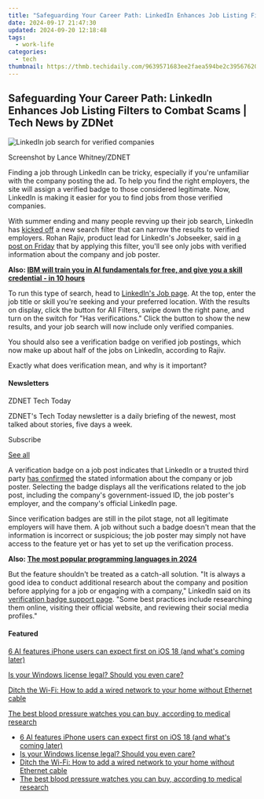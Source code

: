 ```yaml
---
title: "Safeguarding Your Career Path: LinkedIn Enhances Job Listing Filters to Combat Scams | Tech News by ZDNet"
date: 2024-09-17 21:47:30
updated: 2024-09-20 12:18:48
tags:
  - work-life
categories:
  - tech
thumbnail: https://thmb.techidaily.com/9639571683ee2faea594be2c39567620326555f8bc5c4f30294cc9c1768a16b7.jpg
---
```


## Safeguarding Your Career Path: LinkedIn Enhances Job Listing Filters to Combat Scams | Tech News by ZDNet

![LinkedIn job search for verified companies](https://www.zdnet.com/a/img/resize/592cec978f18449a54513ffa28bc81a0b9fc14d7/2024/09/13/c8b674e1-e1cb-4ba9-982d-e7919cf2efc2/linkedin-job-search-verification-only.jpg?auto=webp&width=1280)

Screenshot by Lance Whitney/ZDNET

Finding a job through LinkedIn can be tricky, especially if you're unfamiliar with the company posting the ad. To help you find the right employers, the site will assign a verified badge to those considered legitimate. Now, LinkedIn is making it easier for you to find jobs from those verified companies.

With summer ending and many people revving up their job search, LinkedIn has [kicked off](https://www.linkedin.com/posts/rohanrajiv%5Ftldr-were-launching-a-verified-jobs-filter-activity-7240033344049086464-8G21/) a new search filter that can narrow the results to verified employers. Rohan Rajiv, product lead for LinkedIn's Jobseeker, said in [a post on Friday](https://www.linkedin.com/posts/rohanrajiv%5Ftldr-were-launching-a-verified-jobs-filter-activity-7240033344049086464-8G21/) that by applying this filter, you'll see only jobs with verified information about the company and job poster.

**Also: [IBM will train you in AI fundamentals for free, and give you a skill credential - in 10 hours](https://www.zdnet.com/article/ibm-will-train-you-in-ai-fundamentals-for-free-and-give-you-a-skill-credential-in-10-hours/)**

To run this type of search, head to [LinkedIn's Job page](https://www.linkedin.com/jobs/). At the top, enter the job title or skill you're seeking and your preferred location. With the results on display, click the button for All Filters, swipe down the right pane, and turn on the switch for "Has verifications." Click the button to show the new results, and your job search will now include only verified companies.

You should also see a verification badge on verified job postings, which now make up about half of the jobs on LinkedIn, according to Rajiv.

Exactly what does verification mean, and why is it important?

#### Newsletters

ZDNET Tech Today

ZDNET's Tech Today newsletter is a daily briefing of the newest, most talked about stories, five days a week.

 Subscribe

[See all](https://www.zdnet.com/newsletters/)

A verification badge on a job post indicates that LinkedIn or a trusted third party [has confirmed](https://www.linkedin.com/help/linkedin/answer/a1492056) the stated information about the company or job poster. Selecting the badge displays all the verifications related to the job post, including the company's government-issued ID, the job poster's employer, and the company's official LinkedIn page.

Since verification badges are still in the pilot stage, not all legitimate employers will have them. A job without such a badge doesn't mean that the information is incorrect or suspicious; the job poster may simply not have access to the feature yet or has yet to set up the verification process.

**Also: [The most popular programming languages in 2024](https://www.zdnet.com/article/the-most-popular-programming-languages-in-2024-and-what-that-even-means/)**

But the feature shouldn't be treated as a catch-all solution. "It is always a good idea to conduct additional research about the company and position before applying for a job or engaging with a company," LinkedIn said on its [verification badge support page](https://www.linkedin.com/help/linkedin/answer/a1492056). "Some best practices include researching them online, visiting their official website, and reviewing their social media profiles."

#### Featured

[6 AI features iPhone users can expect first on iOS 18 (and what's coming later)](https://www.zdnet.com/article/6-ai-features-iphone-users-can-expect-first-on-ios-18-and-whats-coming-later/ "6 AI features iPhone users can expect first on iOS 18 (and what's coming later)")

[Is your Windows license legal? Should you even care?](https://www.zdnet.com/article/is-your-windows-license-legal-should-you-even-care/ "Is your Windows license legal? Should you even care?")

[Ditch the Wi-Fi: How to add a wired network to your home without Ethernet cable](https://www.zdnet.com/article/ditch-the-wi-fi-how-to-add-a-wired-network-to-your-home-without-ethernet-cable/ "Ditch the Wi-Fi: How to add a wired network to your home without Ethernet cable")

[The best blood pressure watches you can buy, according to medical research](https://www.zdnet.com/article/best-blood-pressure-watch/ "The best blood pressure watches you can buy, according to medical research")

* [6 AI features iPhone users can expect first on iOS 18 (and what's coming later)](https://www.zdnet.com/article/6-ai-features-iphone-users-can-expect-first-on-ios-18-and-whats-coming-later/ "6 AI features iPhone users can expect first on iOS 18 (and what's coming later)")
* [Is your Windows license legal? Should you even care?](https://www.zdnet.com/article/is-your-windows-license-legal-should-you-even-care/ "Is your Windows license legal? Should you even care?")
* [Ditch the Wi-Fi: How to add a wired network to your home without Ethernet cable](https://www.zdnet.com/article/ditch-the-wi-fi-how-to-add-a-wired-network-to-your-home-without-ethernet-cable/ "Ditch the Wi-Fi: How to add a wired network to your home without Ethernet cable")
* [The best blood pressure watches you can buy, according to medical research](https://www.zdnet.com/article/best-blood-pressure-watch/ "The best blood pressure watches you can buy, according to medical research")

<ins class="adsbygoogle"
     style="display:block"
     data-ad-format="autorelaxed"
     data-ad-client="ca-pub-7571918770474297"
     data-ad-slot="1223367746"></ins>



<ins class="adsbygoogle"
     style="display:block"
     data-ad-client="ca-pub-7571918770474297"
     data-ad-slot="8358498916"
     data-ad-format="auto"
     data-full-width-responsive="true"></ins>

